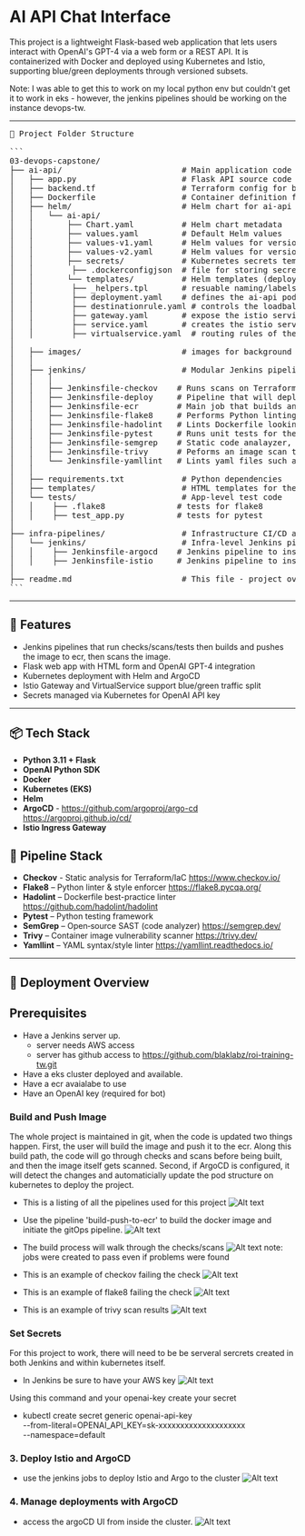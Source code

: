 # AI API Chat Interface

This project is a lightweight Flask-based web application that lets users interact with OpenAI's GPT-4 via a web form or a REST API. It is containerized with Docker and deployed using Kubernetes and Istio, supporting blue/green deployments through versioned subsets.

Note: I was able to get this to work on my local python env but couldn't get it to work in eks - however, the jenkins pipelines should be working on the instance devops-tw.

---

<pre>
📁 Project Folder Structure

```
03-devops-capstone/
├── ai-api/                         # Main application code and related configs
│   ├── app.py                      # Flask API source code
│   ├── backend.tf                  # Terraform config for backend services
│   ├── Dockerfile                  # Container definition for ai-api
│   ├── helm/                       # Helm chart for ai-api deployment
│   │   └── ai-api/
│   │       ├── Chart.yaml          # Helm chart metadata
│   │       ├── values.yaml         # Default Helm values
│   │       ├── values-v1.yaml      # Helm values for version 1
│   │       ├── values-v2.yaml      # Helm values for version 2
│   │       ├── secrets/            # Kubernetes secrets templates
│   │        ├── .dockerconfigjson  # file for storing secret
│   │       └── templates/          # Helm templates (deployment, service, gateway, etc.)
│   │        ├── _helpers.tpl       # resuable naming/labels
│   │        ├── deployment.yaml    # defines the ai-api pods
│   │        ├── destinationrule.yaml # controls the loadbalancing (istio)
│   │        ├── gateway.yaml       # expose the istio service
│   │        ├── service.yaml       # creates the istio service
│   │        ├── virtualservice.yaml  # routing rules of the service v1/v2 (istio)
│
│   ├── images/                     # images for background
│   │
│   ├── jenkins/                    # Modular Jenkins pipelines for code quality and security
│   │   │
│   │   ├── Jenkinsfile-checkov    # Runs scans on Terraform code for misconfigurations and security
│   │   ├── Jenkinsfile-deploy     # Pipeline that will deploy the helm chart. (non-istio)
│   │   ├── Jenkinsfile-ecr        # Main job that builds and pushes the image for the app and initiates pipelines.
│   │   ├── Jenkinsfile-flake8     # Performs Python linting and style checks and tests.
│   │   ├── Jenkinsfile-hadolint   # Lints Dockerfile looking for best-practice violations and general issues.
│   │   ├── Jenkinsfile-pytest     # Runs unit tests for the ai-api server.
│   │   ├── Jenkinsfile-semgrep    # Static code analayzer, used to catch security and logic flaws in python.
│   │   ├── Jenkinsfile-trivy      # Peforms an image scan to detect vulnerabilities in the container image.
│   │   └── Jenkinsfile-yamllint   # Lints yaml files such as the Kubernetes manifests and Helm values.
│   │
│   ├── requirements.txt            # Python dependencies
│   ├── templates/                  # HTML templates for the app
│   └── tests/                      # App-level test code
│   │    ├── .flake8               # tests for flake8
│   │    ├── test_app.py           # tests for pytest
│
├── infra-pipelines/                # Infrastructure CI/CD and deployment logic
│   └── jenkins/                    # Infra-level Jenkins pipelines (ArgoCD, Istio)
│   │    ├── Jenkinsfile-argocd    # Jenkins pipeline to install argoCD to the eks cluster
│   │    ├── Jenkinsfile-istio     # Jenkins pipeline to install istio to the eks cluster
│
├── readme.md                       # This file - project overview, usage, and instructions
```
</pre>

---

## 🧠 Features

- Jenkins pipelines that run checks/scans/tests then builds and pushes the image to ecr, then scans the image.
- Flask web app with HTML form and OpenAI GPT-4 integration
- Kubernetes deployment with Helm and ArgoCD
- Istio Gateway and VirtualService support blue/green traffic split
- Secrets managed via Kubernetes for OpenAI API key

---

## 📦 Tech Stack

- **Python 3.11 + Flask**
- **OpenAI Python SDK**
- **Docker**
- **Kubernetes (EKS)**
- **Helm**
- **ArgoCD** - https://github.com/argoproj/argo-cd https://argoproj.github.io/cd/
- **Istio Ingress Gateway**

## 🔁 Pipeline Stack

- **Checkov** - Static analysis for Terraform/IaC https://www.checkov.io/
- **Flake8** – Python linter & style enforcer https://flake8.pycqa.org/
- **Hadolint** – Dockerfile best-practice linter https://github.com/hadolint/hadolint
- **Pytest** – Python testing framework
- **SemGrep** – Open‑source SAST (code analyzer) https://semgrep.dev/
- **Trivy** – Container image vulnerability scanner https://trivy.dev/
- **Yamllint**  – YAML syntax/style linter https://yamllint.readthedocs.io/

---

## 🚀 Deployment Overview

## Prerequisites
   * Have a Jenkins server up.
      - server needs AWS access
      - server has github access to https://github.com/blaklabz/roi-training-tw.git
   * Have a eks cluster deployed and available.
   * Have a ecr avaialabe to use
   * Have an OpenAI key (required for bot)

### Build and Push Image
  The whole project is maintained in git, when the code is updated two things happen. First, the user will build the image and push it to the ecr.  Along this build path, the code will go through checks and scans before being built, and then the image itself gets scanned.  Second, if ArgoCD is configured, it will detect the changes and automaticially update the pod structure on kubernetes to deploy the project.

 - This is a listing of all the pipelines used for this project
 ![Alt text](images/all-pipelines.png)

 - Use the pipeline 'build-push-to-ecr' to build the docker image and initiate the gitOps pipeline.
 ![Alt text](images/build-ecr.png)

 - The build process will walk through the checks/scans
 ![Alt text](images/build-pipeline.png)
 note: jobs were created to pass even if problems were found

 - This is an example of checkov failing the check
 ![Alt text](images/checkov-failure.png)

 - This is an example of flake8 failing the check
 ![Alt text](images/flake8-failure.png)

- This is an example of trivy scan results
 ![Alt text](images/trivy-scan.png)


### Set Secrets
  For this project to work, there will need to be be serveral sercrets created in both Jenkins and within kubernetes itself.

 - In Jenkins be sure to have your AWS key
 ![Alt text](images/key.png)

 Using this command and your openai-key create your secret
 - kubectl create secret generic openai-api-key \
   --from-literal=OPENAI_API_KEY=sk-xxxxxxxxxxxxxxxxxxxx \
   --namespace=default

### 3. Deploy Istio and ArgoCD
 - use the jenkins jobs to deploy Istio and Argo to the cluster
  ![Alt text](images/istio-argo.png)

### 4. Manage deployments with ArgoCD
 - access the argoCD UI from inside the cluster.
 ![Alt text](images/ArgoCD.png)
